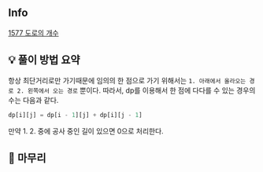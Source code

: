 ## Info
[1577 도로의 개수](https://www.acmicpc.net/problem/1577)

## 💡 풀이 방법 요약
항상 최단거리로만 가기때문에 임의의 한 점으로 가기 위해서는 `1. 아래에서 올라오는 경로 2. 왼쪽에서 오는 경로` 뿐이다.
따라서, dp를 이용해서 한 점에 다다를 수 있는 경우의 수는 다음과 같다.  
```Python
dp[i][j] = dp[i - 1][j] + dp[i][j - 1]
```
만약 1. 2. 중에 공사 중인 길이 있으면 0으로 처리한다.

## 🙂 마무리
